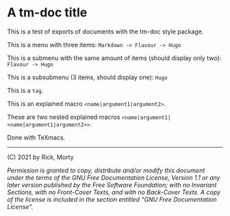 # A tm-doc title

This is a test of exports of documents with the tm-doc style package.

This is a menu with three items: `Markdown -> Flavour -> Hugo`

This is a submenu with the same amount of items (should display only two): 
`Flavour -> Hugo`

This is a subsubmenu (3 items, should display one): `Hugo`

This is a `tag`.

This is an explained macro `<name|argument1|argument2>`.

These are two nested explained macros 
`<name|argument1|<name|argument1|argument2>>`.

Done with TeXmacs.

---
(C) 2021 by Rick, Morty

*Permission is granted to copy, distribute and/or modify this document under 
the terms of the GNU Free Documentation License, Version 1.1 or any later 
version published by the Free Software Foundation; with no Invariant Sections, 
with no Front-Cover Texts, and with no Back-Cover Texts. A copy of the license 
is included in the section entitled "GNU Free Documentation License".*
